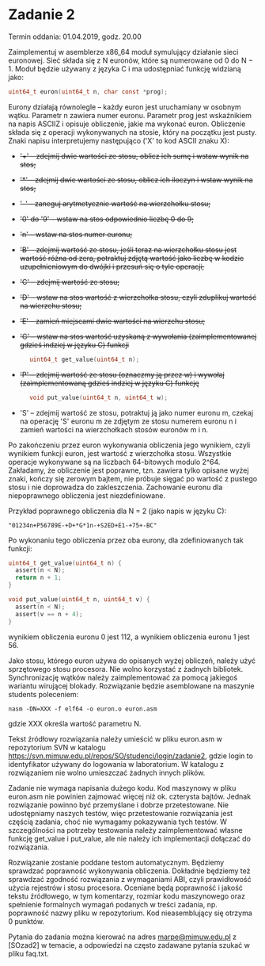 # Zadanie 2

Termin oddania: 01.04.2019, godz. 20.00

Zaimplementuj w asemblerze x86_64 moduł symulujący działanie sieci euronowej.
Sieć składa się z N euronów, które są numerowane od 0 do N − 1. Moduł będzie
używany z języka C i ma udostępniać funkcję widzianą jako:

```c
uint64_t euron(uint64_t n, char const *prog);
```

Eurony działają równolegle – każdy euron jest uruchamiany w osobnym wątku.
Parametr n zawiera numer euronu. Parametr prog jest wskaźnikiem na napis ASCIIZ
i opisuje obliczenie, jakie ma wykonać euron. Obliczenie składa się z operacji
wykonywanych na stosie, który na początku jest pusty. Znaki napisu
interpretujemy następująco ('X' to kod ASCII znaku X):

- ~~'+' – zdejmij dwie wartości ze stosu, oblicz ich sumę i wstaw wynik na stos;~~

- ~~'*' – zdejmij dwie wartości ze stosu, oblicz ich iloczyn i wstaw wynik na stos;~~

- ~~'-' – zaneguj arytmetycznie wartość na wierzchołku stosu;~~

- ~~'0' do '9' – wstaw na stos odpowiednio liczbę 0 do 9;~~

- ~~'n' – wstaw na stos numer euronu;~~

- ~~'B' – zdejmij wartość ze stosu, jeśli teraz na wierzchołku stosu jest wartość
      różna od zera, potraktuj zdjętą wartość jako liczbę w kodzie
      uzupełnieniowym do dwójki i przesuń się o tyle operacji;~~

- ~~'C' – zdejmij wartość ze stosu;~~

- ~~'D' – wstaw na stos wartość z wierzchołka stosu, czyli zduplikuj wartość na
      wierzchu stosu;~~

- ~~'E' – zamień miejscami dwie wartości na wierzchu stosu;~~

- ~~'G' – wstaw na stos wartość uzyskaną z wywołania (zaimplementowanej gdzieś
      indziej w języku C) funkcji~~

```c
      uint64_t get_value(uint64_t n);
```

- ~~'P' – zdejmij wartość ze stosu (oznaczmy ją przez w) i wywołaj (zaimplementowaną
      gdzieś indziej w języku C) funkcję~~

```c
      void put_value(uint64_t n, uint64_t w);
```

- 'S' – zdejmij wartość ze stosu, potraktuj ją jako numer euronu m, czekaj na
      operację 'S' euronu m ze zdjętym ze stosu numerem euronu n i zamień
      wartości na wierzchołkach stosów euronów m i n.

Po zakończeniu przez euron wykonywania obliczenia jego wynikiem, czyli wynikiem
funkcji euron, jest wartość z wierzchołka stosu. Wszystkie operacje wykonywane
są na liczbach 64-bitowych modulo 2^64. Zakładamy, że obliczenie jest poprawne,
tzn. zawiera tylko opisane wyżej znaki, kończy się zerowym bajtem, nie próbuje
sięgać po wartość z pustego stosu i nie doprowadza do zakleszczenia. Zachowanie
euronu dla niepoprawnego obliczenia jest niezdefiniowane.

Przykład poprawnego obliczenia dla N = 2 (jako napis w języku C):
```
"01234n+P56789E-+D+*G*1n-+S2ED+E1-+75+-BC"
```
Po wykonaniu tego obliczenia przez oba eurony, dla zdefiniowanych tak funkcji:

```c
uint64_t get_value(uint64_t n) {
  assert(n < N);
  return n + 1;
}

void put_value(uint64_t n, uint64_t v) {
  assert(n < N);
  assert(v == n + 4);
}
```

wynikiem obliczenia euronu 0 jest 112, a wynikiem obliczenia euronu 1 jest 56.

Jako stosu, którego euron używa do opisanych wyżej obliczeń, należy użyć
sprzętowego stosu procesora. Nie wolno korzystać z żadnych bibliotek.
Synchronizację wątków należy zaimplementować za pomocą jakiegoś wariantu
wirującej blokady. Rozwiązanie będzie asemblowane na maszynie students
poleceniem:
```
nasm -DN=XXX -f elf64 -o euron.o euron.asm
```

gdzie XXX określa wartość parametru N.

Tekst źródłowy rozwiązania należy umieścić w pliku euron.asm w repozytorium SVN
w katalogu https://svn.mimuw.edu.pl/repos/SO/studenci/login/zadanie2, gdzie
login to identyfikator używany do logowania w laboratorium. W katalogu
z rozwiązaniem nie wolno umieszczać żadnych innych plików.

Zadanie nie wymaga napisania dużego kodu. Kod maszynowy w pliku euron.asm nie
powinien zajmować więcej niż ok. czterysta bajtów. Jednak rozwiązanie powinno
być przemyślane i dobrze przetestowane. Nie udostępniamy naszych testów, więc
przetestowanie rozwiązania jest częścią zadania, choć nie wymagamy pokazywania
tych testów. W szczególności na potrzeby testowania należy zaimplementować
własne funkcję get_value i put_value, ale nie należy ich implementacji dołączać
do rozwiązania.

Rozwiązanie zostanie poddane testom automatycznym. Będziemy sprawdzać poprawność
wykonywania obliczenia. Dokładnie będziemy też sprawdzać zgodność rozwiązania
z wymaganiami ABI, czyli prawidłowość użycia rejestrów i stosu procesora.
Oceniane będą poprawność i jakość tekstu źródłowego, w tym komentarzy, rozmiar
kodu maszynowego oraz spełnienie formalnych wymagań podanych w treści zadania,
np. poprawność nazwy pliku w repozytorium. Kod nieasemblujący się otrzyma 0
punktów.

Pytania do zadania można kierować na adres marpe@mimuw.edu.pl z [SOzad2]
w temacie, a odpowiedzi na często zadawane pytania szukać w pliku faq.txt.
